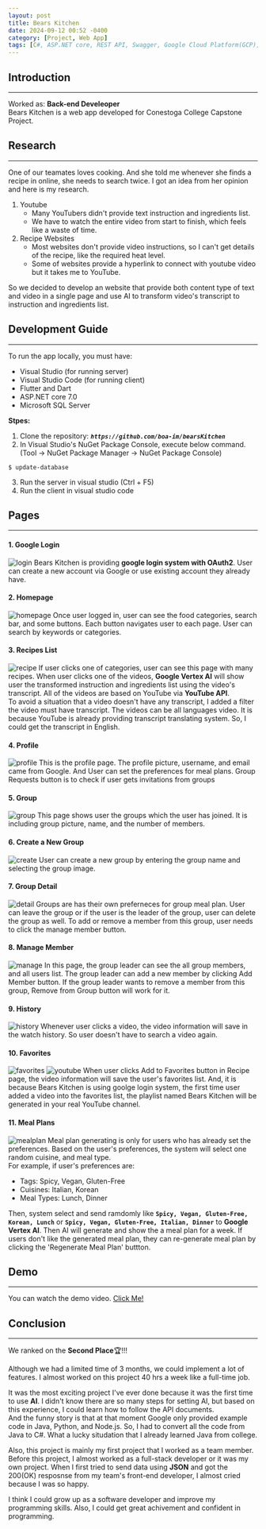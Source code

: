 ```yaml
---
layout: post
title: Bears Kitchen
date: 2024-09-12 00:52 -0400
category: [Project, Web App]
tags: [C#, ASP.NET core, REST API, Swagger, Google Cloud Platform(GCP), OAuth2, YouTube API, Google Vertex AI API, xUnit, Selenium, Microsoft SQL Server]
---
```


## Introduction
---
Worked as: **Back-end Develeoper**   
Bears Kitchen is a web app developed for Conestoga College Capstone Project.

## Research
---
One of our teamates loves cooking. And she told me whenever she finds a recipe in online, she needs to search twice.
I got an idea from her opinion and here is my research.   
1. Youtube
    - Many YouTubers didn't provide text instruction and ingredients list.   
    - We have to watch the entire video from start to finish, which feels like a waste of time.
2. Recipe Websites
    - Most websites don't provide video instructions, so I can't get details of the recipe, like the required heat level.   
    - Some of websites provide a hyperlink to connect with youtube video but it takes me to YouTube.

So we decided to develop an website that provide both content type of text and video in a single page and use AI to transform video's transcript to instruction and ingredients list.

## Development Guide
---
To run the app locally, you must have:
- Visual Studio (for running server)
- Visual Studio Code (for running client)
- Flutter and Dart
- ASP.NET core 7.0
- Microsoft SQL Server

**Stpes:**
1. Clone the repository:
**_`https://github.com/boa-im/bearsKitchen`_**
2. In Visual Studio's NuGet Package Console, execute below command. (Tool -> NuGet Package Manager -> NuGet Package Console)
```shell
$ update-database
```
3. Run the server in visual studio (Ctrl + F5)
4. Run the client in visual studio code

## Pages
---
#### 1. Google Login
![login](https://raw.githubusercontent.com/boa-im/images/main/2.png)
Bears Kitchen is providing **google login system with OAuth2**. User can create a new account via Google or use existing account they already have.

#### 2. Homepage
![homepage](https://raw.githubusercontent.com/boa-im/images/main/1.png)
Once user logged in, user can see the food categories, search bar, and some buttons. Each button navigates user to each page. User can search by keywords or categories.

#### 3. Recipes List
![recipe](https://raw.githubusercontent.com/boa-im/images/main/12.png)
If user clicks one of categories, user can see this page with many recipes. When user clicks one of the videos, **Google Vertex AI** will show user the transformed instruction and ingredients list using the video's transcript. All of the videos are based on YouTube via **YouTube API**.   
To avoid a situation that a video doesn't have any transcript, I added a filter the video must have transcript. The videos can be all languages video. It is because YouTube is already providing transcript translating system. So, I could get the transcript in English.

#### 4. Profile
![profile](https://raw.githubusercontent.com/boa-im/images/main/3.png)
This is the profile page. The profile picture, username, and email came from Google. And User can set the preferences for meal plans. Group Requests button is to check if user gets invitations from groups

#### 5. Group
![group](https://raw.githubusercontent.com/boa-im/images/main/7.png)
This page shows user the groups which the user has joined. It is including group picture, name, and the number of members.

#### 6. Create a New Group
![create](https://raw.githubusercontent.com/boa-im/images/main/5.png)
User can create a new group by entering the group name and selecting the group image.

#### 7. Group Detail
![detail](https://raw.githubusercontent.com/boa-im/images/main/8.png)
Groups are has their own preferneces for group meal plan. User can leave the group or if the user is the leader of the group, user can delete the group as well. To add or remove a member from this group, user needs to click the manage member button.

#### 8. Manage Member
![manage](https://raw.githubusercontent.com/boa-im/images/main/9.png)
In this page, the group leader can see the all group members, and all users list. The group leader can add a new member by clicking Add Member button. If the group leader wants to remove a member from this group, Remove from Group button will work for it.

#### 9. History
![history](https://raw.githubusercontent.com/boa-im/images/main/11.png)
Whenever user clicks a video, the video information will save in the watch history. So user doesn't have to search a video again.

#### 10. Favorites
![favorites](https://raw.githubusercontent.com/boa-im/images/main/10.png)
![youtube](https://raw.githubusercontent.com/boa-im/images/main/13.png)
When user clicks Add to Favorites button in Recipe page, the video information will save the user's favorites list. And, it is because Bears Kitchen is using goolge login system, the first time user added a video into the favorites list, the playlist named Bears Kitchen will be generated in your real YouTube channel.

#### 11. Meal Plans
![mealplan](https://raw.githubusercontent.com/boa-im/images/main/14.png)
Meal plan generating is only for users who has already set the preferences.
Based on the user's preferences, the system will select one random cuisine, and meal type.   
For example, if user's preferences are:
- Tags: Spicy, Vegan, Gluten-Free
- Cuisines: Italian, Korean
- Meal Types: Lunch, Dinner

Then, system select and send ramdomly like **`Spicy, Vegan, Gluten-Free, Korean, Lunch`** or **`Spicy, Vegan, Gluten-Free, Italian, Dinner`** to **Google Vertex AI**. Then AI will generate and show the a meal plan for a week. If users don't like the generated meal plan, they can re-generate meal plan by clicking the 'Regenerate Meal Plan' buttton.

## Demo
---
You can watch the demo video. 
<a href="https://drive.google.com/drive/u/1/folders/1wnBrLqp7wVNte1f0f_RdrCKuvCGyePRt" target="_blank">Click Me!</a>

## Conclusion
---
We ranked on the **Second Place**🏆!!!

Although we had a limited time of 3 months, we could implement a lot of features. I almost worked on this project 40 hrs a week like a full-time job.

It was the most exciting project I've ever done because it was the first time to use **AI**. I didn't know there are so many steps for setting AI, but based on this experience, I could learn how to follow the API documents.   
And the funny story is that at that moment Google only provided example code in Java, Python, and Node.js. So, I had to convert all the code from Java to C#. What a lucky situdation that I already learned Java from college.

Also, this project is mainly my first project that I worked as a team member. Before this project, I almost worked as a full-stack developer or it was my own project. When I first tried to send data using **JSON** and got the 200(OK) resposnse from my team's front-end developer, I almost cried because I was so happy.

I think I could grow up as a software developer and improve my programming skills. Also, I could get great achivement and confident in programming.
